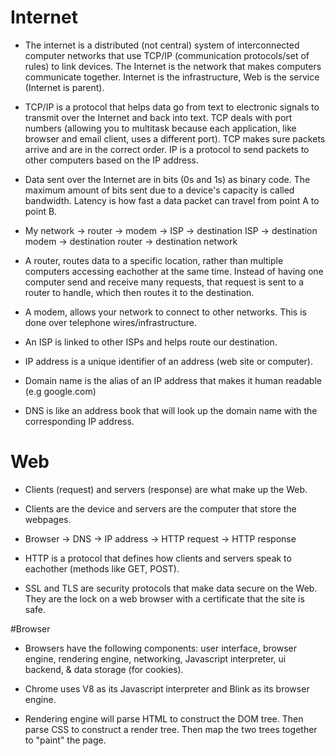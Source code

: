 # Internet
* The internet is a distributed (not central) system of interconnected computer networks that use TCP/IP (communication protocols/set of rules) to link devices. The Internet is the network that makes computers communicate together. Internet is the infrastructure, Web is the service (Internet is parent).

* TCP/IP is a protocol that helps data go from text to electronic signals to transmit over the Internet and back into text. TCP deals with port numbers (allowing you to multitask because each application, like browser and email client, uses a different port). TCP makes sure packets arrive and are in the correct order. IP is a protocol to send packets to other computers based on the IP address.

* Data sent over the Internet are in bits (0s and 1s) as binary code. The maximum amount of bits sent due to a device's capacity is called bandwidth. Latency is how fast a data packet can travel from point A to point B.

* My network -> router -> modem -> ISP -> destination ISP -> destination modem -> destination router -> destination network
    
* A router, routes data to a specific location, rather than multiple computers accessing eachother at the same time. Instead of having one computer send and receive many requests, that request is sent to a router to handle, which then routes it to the destination.

* A modem, allows your network to connect to other networks. This is done over telephone wires/infrastructure.

* An ISP is linked to other ISPs and helps route our destination.

* IP address is a unique identifier of an address (web site or computer).

* Domain name is the alias of an IP address that makes it human readable (e.g google.com)

* DNS is like an address book that will look up the domain name with the corresponding IP address.

# Web
* Clients (request) and servers (response) are what make up the Web.

* Clients are the device and servers are the computer that store the webpages.

* Browser -> DNS -> IP address -> HTTP request -> HTTP response 

* HTTP is a protocol that defines how clients and servers speak to eachother (methods like GET, POST).

* SSL and TLS are security protocols that make data secure on the Web. They are the lock on a web browser with a certificate that the site is safe.

#Browser
* Browsers have the following components: user interface, browser engine, rendering engine, networking, Javascript interpreter, ui backend, & data storage (for cookies).

* Chrome uses V8 as its Javascript interpreter and Blink as its browser engine.

* Rendering engine will parse HTML to construct the DOM tree. Then parse CSS to construct a render tree. Then map the two trees together to "paint" the page.